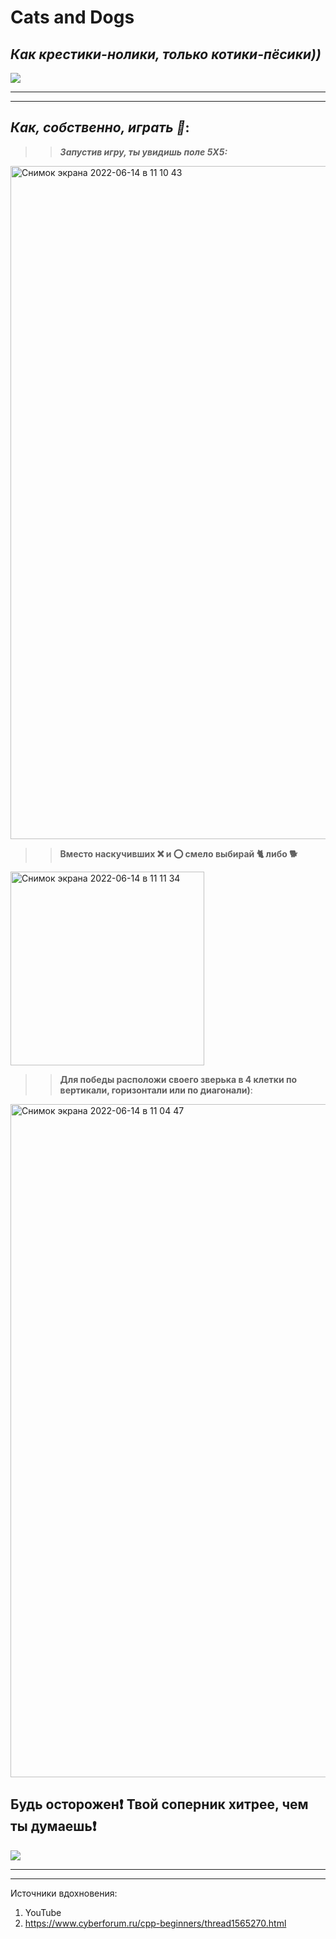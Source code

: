 # **Cats and Dogs**

## *Как крестики-нолики, только котики-пёсики))*


![](https://media2.giphy.com/media/3oriNKQe0D6uQVjcIM/giphy.webp?cid=ecf05e47mubw2hvzlzjw4nia1g4ikxh3z1mzworpljfvklxy&rid=giphy.webp&ct=g)

----------
----------


## *Как, собственно, играть :eyes:*:

>>___Запустив игру, ты увидишь поле 5Х5:___

<img width="1077" alt="Снимок экрана 2022-06-14 в 11 10 43" src="https://user-images.githubusercontent.com/91160554/173527510-ce55ea62-f0ea-4fab-942d-e018ec4a6f36.png">


>>__Вместо наскучивших :x: и :o: смело выбирай :cat2: либо :dog2:__

<img width="310" alt="Снимок экрана 2022-06-14 в 11 11 34" src="https://user-images.githubusercontent.com/91160554/173527671-b18a9414-3b48-4435-af76-0a5043da7e0d.png">




>>__Для победы расположи своего зверька в 4 клетки по вертикали, горизонтали или по диагонали)__:

<img width="1077" alt="Снимок экрана 2022-06-14 в 11 04 47" src="https://user-images.githubusercontent.com/91160554/173527887-9e071137-b2a2-41c6-8fd1-e169387e75e2.png">


## __Будь осторожен:heavy_exclamation_mark: Твой соперник хитрее, чем ты думаешь:heavy_exclamation_mark:__

![](https://media1.giphy.com/media/l2JJDdD7cv4xdGGis/200w.webp?cid=ecf05e47m333hun99oajiyjic8n21p9q1s2wnawgagxjajnj&rid=200w.webp&ct=g)

----------
----------


Источники вдохновения:

1. YouTube
2. https://www.cyberforum.ru/cpp-beginners/thread1565270.html



